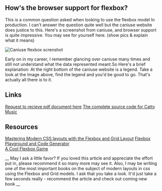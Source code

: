 ## How's the browser support for flexbox?
This is a common question asked when looking to use the flexbox model In production. I can't answer the question quite well but the caniuse website does justice to this.
Here's a screenshot from caniuse, and browser support is quite impressive. You may see for yourself here. (show pics & explain what it means)

![Caniuse flexbox screnshot](http://image.prntscr.com/image/f9dda4cae48a4d48996d20379114994a.png)


Early on in my career, I remember glancing over caniuse many times and still not understand what the data represented meant.So Here's a brief explanation: At the right bottom of the caniuse website is a legend. Take a look at the Image above, find the legend and you'd be good to go. That's actually all there is to it. 

## Links
[Request to recieve pdf document here]()
[The complete source code for Catty Music]()

## Resources
[Mastering Modern CSS layouts with the Flexbox and Grid Layout]()
[Flexbox Playground and Code Generator](http://the-echoplex.net/flexyboxes/)  
[A Cool Flexbox Game](http://flexboxfroggy.com/)  


__ May I ask a little favor? If you loved this article and appreciate the effort put in, please recommend it so many more may see it.
Also, I may be writing one of the most important books on the subject of modern layouts in css using the Flexbox and Grid models. I ask that you take a look.  It'd just take a few seconds really - recommend the article and check out coming new book __